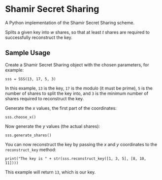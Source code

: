 # Shamir Secret Sharing

A Python implementation of the Shamir Secret Sharing scheme.

Splits a given key into _w_ shares, so that at least _t_ shares are required to successfully reconstruct the key.

## Sample Usage

Create a Shamir Secret Sharing object with the chosen parameters, for example:

```
sss = SSS(13, 17, 5, 3)
```

In this example, `13` is the key, `17` is the modulo (it must be prime), `5` is the number of shares to split the key into, and `3` is the minimum number of shares required to reconstruct the key.

Generate the _x_ values, the first part of the coordinates:

```
sss.choose_x()
```

Now generate the _y_ values (the actual shares):

```
sss.generate_shares()
```

You can now reconstruct the key by passing the _x_ and _y_ coordinates to the `reconstruct_key` method:

```
print("The key is " + str(sss.reconstruct_key([1, 3, 5], [8, 10, 11])))
```

This example will return `13`, which is our key.
